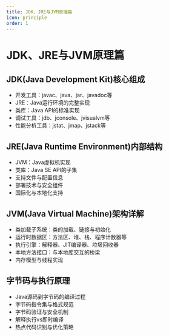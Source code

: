 ```yaml
---
title: JDK、JRE与JVM原理篇
icon: principle
order: 1
---
```


# JDK、JRE与JVM原理篇

## JDK(Java Development Kit)核心组成

- 开发工具：javac、java、jar、javadoc等
- JRE：Java运行环境的完整实现
- 类库：Java API的标准实现
- 调试工具：jdb、jconsole、jvisualvm等
- 性能分析工具：jstat、jmap、jstack等

## JRE(Java Runtime Environment)内部结构

- JVM：Java虚拟机实现
- 类库：Java SE API的子集
- 支持文件与配置信息
- 部署技术与安全组件
- 国际化与本地化支持

## JVM(Java Virtual Machine)架构详解

- 类加载子系统：类的加载、链接与初始化
- 运行时数据区：方法区、堆、栈、程序计数器等
- 执行引擎：解释器、JIT编译器、垃圾回收器
- 本地方法接口：与本地库交互的桥梁
- 内存模型与线程实现

## 字节码与执行原理

- Java源码到字节码的编译过程
- 字节码指令集与格式规范
- 字节码验证与安全机制
- 解释执行vs即时编译
- 热点代码识别与优化策略
